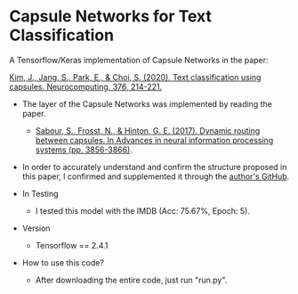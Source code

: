 # Capsule Networks for Text Classification

A Tensorflow/Keras implementation of Capsule Networks in the paper:

[Kim, J., Jang, S., Park, E., & Choi, S. (2020). Text classification using capsules. Neurocomputing, 376, 214-221.](https://www.sciencedirect.com/science/article/pii/S0925231219314092)

- The layer of the Capsule Networks was implemented by reading the paper.
  - [Sabour, S., Frosst, N., & Hinton, G. E. (2017). Dynamic routing between capsules. In Advances in neural information processing systems (pp. 3856-3866)](http://papers.nips.cc/paper/6975-dynamic-routing-between-capsules.pdf).
- In order to accurately understand and confirm the structure proposed in this paper, I confirmed and supplemented it through the [author's GitHub](https://github.com/TeamLab/text-capsule-network).
- In Testing
  - I tested this model with the IMDB (Acc: 75.67%, Epoch: 5).
- Version
  - Tensorflow == 2.4.1

- How to use this code?
  - After downloading the entire code, just run "run.py".
